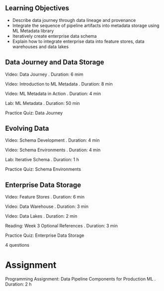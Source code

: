 ## Learning Objectives

* Describe data journey through data lineage and provenance
* Integrate the sequence of pipeline artifacts into metadata storage using ML Metadata library
* Iteratively create enterprise data schema
* Explain how to integrate enterprise data into feature stores, data warehouses and data lakes

## Data Journey and Data Storage

Video: Data Journey . Duration: 6 mim

Video: Introduction to ML Metadata . Duration: 8 min

Video: ML Metadata in Action . Duration: 4 min

Lab: ML Metadata . Duration: 50 min

Practice Quiz: Data Journey

## Evolving Data

Video: Schema Development . Duration: 4 min

Video: Schema Environments . Duration: 4 min

Lab: Iterative Schema . Duration: 1 h

Practice Quiz: Schema Environments

## Enterprise Data Storage

Video: Feature Stores . Duration: 6 min

Video: Data Warehouse . Duration: 3 min

Video: Data Lakes . Duration: 2 min

Reading: Week 3 Optional References . Duration: 3 min

Practice Quiz: Enterprise Data Storage

4 questions

# Assignment

Programming Assignment: Data Pipeline Components for Production ML . Duration: 2 h
